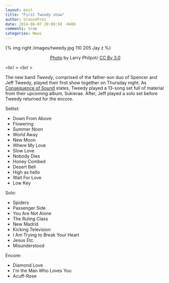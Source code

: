 ```yaml
---
layout: post
title: "First Tweedy show"
author: GroovePrez
date: 2014-06-07 20:09:50 -0400
comments: true
categories: News
---
```

{% img right /images/tweedy.jpg 110 205 Jay z %}

<!--more-->

<div style="text-align:center" markdown="1">
<a href=”http://commons.wikimedia.org/wiki/File:Jeff_Tweedy.jpg”>Photo</a>  by Larry Philpot/ <a href=”http://creativecommons.org/licenses/by-sa/3.0/deed.en”>CC By 3.0 </a>
</div> 

<br/ >
<br/ > 

The new band *Tweedy*, comprised of the father-son duo of Spencer and Jeff Tweedy, played their first show together on Thursday night.  As [Consequence of Sound](http://consequenceofsound.net/2014/06/jeff-and-spencer-tweedy-play-first-show-as-tweedy/) states, Tweedy played a 13-song set full of material from their upcoming album, Sukierae.  After, Jeff played a solo set before Tweedy returned for the encore.

Setlist:

- Down From Above
- Flowering
- Summer Noon
- World Away
- New Moon
- Where My Love
- Slow Love
- Nobody Dies
- Honey Combed
- Desert Bell
- High as hello
- Wait For Love
-  Low Key

Solo:

- Spiders
- Passenger Side
- You Are Not Alone
- The Ruling Class
- New Madrid
- Kicking Television
- I Am Trying to Break Your Heart
- Jesus Etc.
- Misunderstood

Encore:

- Diamond Love
- I'm the Man Who Loves You
- Acuff-Rose
